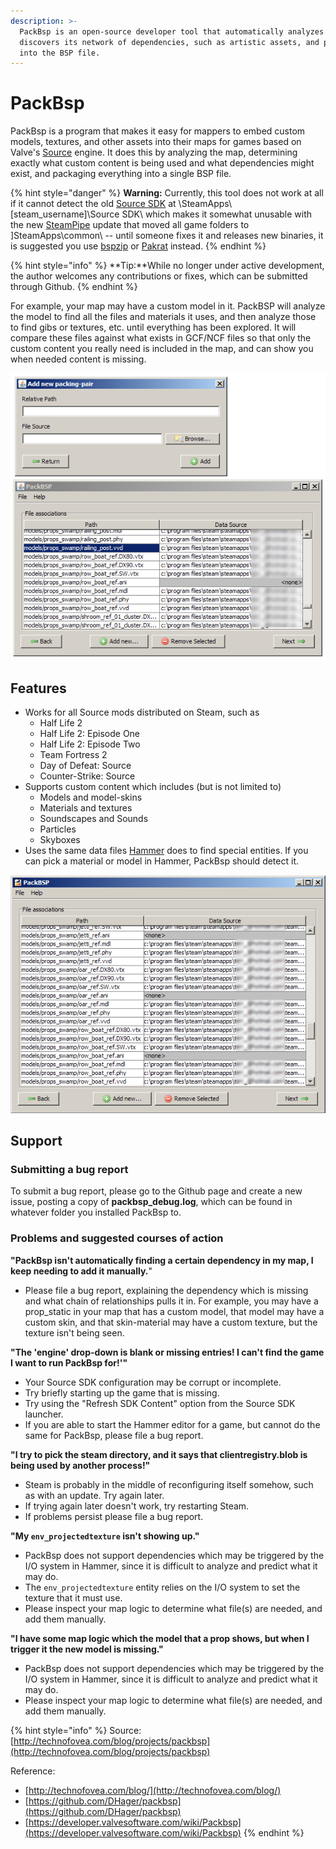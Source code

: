 ```yaml
---
description: >-
  PackBsp is an open-source developer tool that automatically analyzes a map and
  discovers its network of dependencies, such as artistic assets, and packs them
  into the BSP file.
---
```


# PackBsp

PackBsp is a program that makes it easy for mappers to embed custom models, textures, and other assets into their maps for games based on Valve's [Source](http://en.wikipedia.org/wiki/Source_%28game_engine%29) engine. It does this by analyzing the map, determining exactly what custom content is being used and what dependencies might exist, and packaging everything into a single BSP file.

{% hint style="danger" %}
 **Warning:** Currently, this tool does not work at all if it cannot detect the old [Source SDK](https://developer.valvesoftware.com/wiki/Source_SDK) at \SteamApps\\[steam\_username\]\Source SDK\ which makes it somewhat unusable with the new [SteamPipe](https://developer.valvesoftware.com/wiki/SteamPipe) update that moved all game folders to \]SteamApps\common\ -- until someone fixes it and releases new binaries, it is suggested you use [bspzip](bspzip.md) or [Pakrat](pakrat.md) instead.
{% endhint %}

{% hint style="info" %}
 **Tip:**While no longer under active development, the author welcomes any contributions or fixes, which can be submitted through Github.
{% endhint %}

For example, your map may have a custom model in it. PackBSP will analyze the model to find all the files and materials it uses, and then analyze those to find gibs or textures, etc. until everything has been explored. It will compare these files against what exists in GCF/NCF files so that only the custom content you really need is included in the map, and can show you when needed content is missing.

![](../../../../.gitbook/assets/packbsp_screen01.png)

## Features

* Works for all Source mods distributed on Steam, such as
  * Half Life 2
  * Half Life 2: Episode One
  * Half Life 2: Episode Two
  * Team Fortress 2
  * Day of Defeat: Source
  * Counter-Strike: Source
* Supports custom content which includes \(but is not limited to\)
  * Models and model-skins
  * Materials and textures
  * Soundscapes and Sounds
  * Particles
  * Skyboxes
* Uses the same data files [Hammer](http://en.wikipedia.org/wiki/Valve_Hammer_Editor) does to find special entities. If you can pick a material or model in Hammer, PackBsp should detect it.

![](../../../../.gitbook/assets/list.png)

## Support

### Submitting a bug report

To submit a bug report, please go to the Github page and create a new issue, posting a copy of **packbsp\_debug.log**, which can be found in whatever folder you installed PackBsp to.

### Problems and suggested courses of action

**"PackBsp isn't automatically finding  a certain dependency in my map, I keep needing to add it manually.**"

* Please file a bug report, explaining the dependency which is missing and what chain of relationships pulls it in. For example, you may have a prop\_static in your map that has a custom model, that model may have a custom skin, and that skin-material may have a custom texture, but the texture isn't being seen.

**"The 'engine' drop-down is blank or missing entries! I can't find the game I want to run PackBsp for!'"**

* Your Source SDK configuration may be corrupt or incomplete.
* Try briefly starting up the game that is missing.
* Try using the "Refresh SDK Content" option from the Source SDK launcher.
* If you are able to start the Hammer editor for a game, but cannot do the same for PackBsp, please file a bug report.

**"I try to pick the steam directory, and it says that clientregistry.blob is being used by another process!"**

* Steam is probably in the middle of reconfiguring itself somehow, such as with an update. Try again later.
* If trying again later doesn't work, try restarting Steam.
* If problems persist please file a bug report.

**"My `env_projectedtexture` isn't showing up."**

* PackBsp does not support dependencies which may be triggered by the I/O system in Hammer, since it is difficult to analyze and predict what it may do.
* The `env_projectedtexture` entity relies on the I/O system to set the texture that it must use.
* Please inspect your map logic to determine what file\(s\) are needed, and add them manually.

**"I have some map logic which the model that a prop shows, but when I trigger it the new model is missing."**

* PackBsp does not support dependencies which may be triggered by the I/O system in Hammer, since it is difficult to analyze and predict what it may do.
* Please inspect your map logic to determine what file\(s\) are needed, and add them manually.

{% hint style="info" %}
Source: [http://technofovea.com/blog/projects/packbsp](http://technofovea.com/blog/projects/packbsp)

Reference:

* [http://technofovea.com/blog/](http://technofovea.com/blog/)
* [https://github.com/DHager/packbsp](https://github.com/DHager/packbsp)
* [https://developer.valvesoftware.com/wiki/Packbsp](https://developer.valvesoftware.com/wiki/Packbsp)
{% endhint %}

